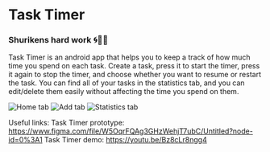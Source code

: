 # Task Timer
### Shurikens hard work 🌀💪🏼

Task Timer is an android app that helps you to keep a track of how much time you spend on each task.
Create a task, press it to start the timer, press it again to stop the timer, and choose whether you want to resume or restart the task.
You can find all of your tasks in the statistics tab, and you can edit/delete them easily without affecting the time you spend on them.

![Home tab](/assets/images/Home.png?raw=true "Home tab")
![Add tab](/assets/images/Add.png?raw=true "Add tab")
![Statistics tab](/assets/images/stats.png?raw=true "Statistics tab")

Useful links:
Task Timer prototype: https://www.figma.com/file/W5OqrFQAg3GHzWehjT7ubC/Untitled?node-id=0%3A1
Task Timer demo: https://youtu.be/Bz8cLr8ngg4
